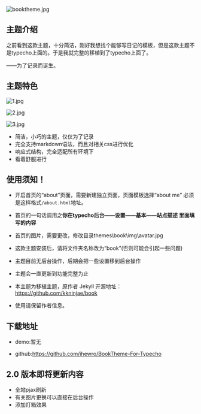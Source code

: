 ![booktheme.jpg](http://www.ihewro.com/usr/uploads/2016/09/2602585038.jpg)

## 主题介绍

之前看到这款主题，十分简洁，刚好我想找个能够写日记的模板，但是这款主题不是typecho上面的。于是我就完整的移植到了typecho上面了。

——为了记录而诞生。

## 主题特色
![1.jpg](http://www.ihewro.com/usr/uploads/2016/09/3109368851.jpg)

![2.jpg](http://www.ihewro.com/usr/uploads/2016/09/62020801.jpg)

![3.jpg](http://www.ihewro.com/usr/uploads/2016/09/1266030854.jpg)
* 简洁，小巧的主题，仅仅为了记录
* 完全支持markdown语法，而且对相关css进行优化
* 响应式结构，完全适配所有环境下
* 看着舒服进行

## 使用须知！

* 开启首页的“about”页面，需要新建独立页面，页面模板选择“about me” 必须是这样格式`/about.html`地址。

* 首页的一句话调用之**你在typecho后台——设置——基本——站点描述 里面填写的内容**

* 首页的图片，需要更改，修改目录themes\book\img\avatar.jpg

* 这款主题安装后，请将文件夹名称改为“book”(否则可能会引起一些问题)

* 主题目前无后台操作，后期会把一些设置移到后台操作

* 主题会一直更新到功能完整为止

* 本主题为移植主题，原作者 Jekyll  开源地址：<https://github.com/kkninjae/book>

* 使用请保留作者信息。

## 下载地址

* demo:暂无

* github:<https://github.com/ihewro/BookTheme-For-Typecho>


## 2.0 版本即将更新内容

* 全站pjax刷新
* 有关图片更换可以直接在后台操作
* 添加灯箱效果
